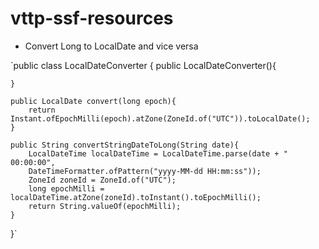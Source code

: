 # vttp-ssf-resources
- Convert Long to LocalDate and vice versa

`public class LocalDateConverter {
    public LocalDateConverter(){

    }

    public LocalDate convert(long epoch){
        return Instant.ofEpochMilli(epoch).atZone(ZoneId.of("UTC")).toLocalDate();
    }

    public String convertStringDateToLong(String date){
        LocalDateTime localDateTime = LocalDateTime.parse(date + " 00:00:00",
        DateTimeFormatter.ofPattern("yyyy-MM-dd HH:mm:ss"));
        ZoneId zoneId = ZoneId.of("UTC");
        long epochMilli = localDateTime.atZone(zoneId).toInstant().toEpochMilli();
        return String.valueOf(epochMilli);
    }
}`
